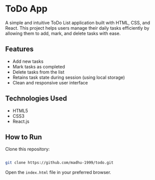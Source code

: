 # ToDo App
A simple and intuitive ToDo List application built with HTML, CSS, and React. This project helps users manage their daily tasks efficiently by allowing them to add, mark, and delete tasks with ease.

##  Features
+ Add new tasks
+ Mark tasks as completed
+ Delete tasks from the list
+ Retains task state during session (using local storage)
+ Clean and responsive user interface

## Technologies Used
+ HTML5
+ CSS3
+ React.js

## How to Run
Clone this repository:
```bash

git clone https://github.com/madhu-1999/todo.git

```
Open the `index.html` file in your preferred browser.

